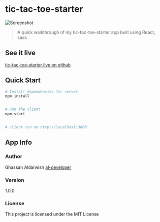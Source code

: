 # tic-tac-toe-starter


![Screenshot](burger-builder.png)


> A quick walkthrough of my tic-tac-toe-starter app built using React, sass



## See it live

[tic-tac-toe-starter live on github](http://Ghassanooooo.github.io/tic-tac-toe-starter)

## Quick Start

```bash
# Install dependencies for server
npm install


# Run the client 
npm start


# client run on http://localhost:3000
```


## App Info

### Author

Ghassan Aldarwish
[al-developer](https://al-developer.herokuapp.com/)

### Version

1.0.0

### License

This project is licensed under the MIT License
